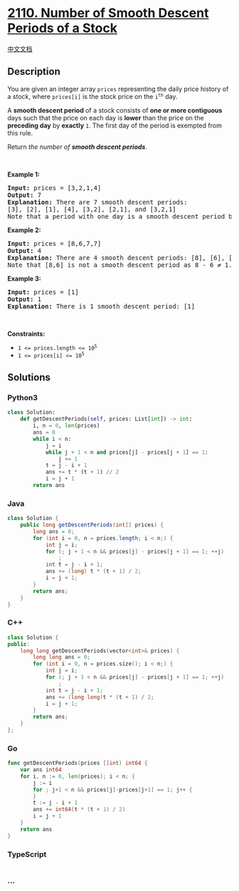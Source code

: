 # [2110. Number of Smooth Descent Periods of a Stock](https://leetcode.com/problems/number-of-smooth-descent-periods-of-a-stock)

[中文文档](/solution/2100-2199/2110.Number%20of%20Smooth%20Descent%20Periods%20of%20a%20Stock/README.md)

## Description

<p>You are given an integer array <code>prices</code> representing the daily price history of a stock, where <code>prices[i]</code> is the stock price on the <code>i<sup>th</sup></code> day.</p>

<p>A <strong>smooth descent period</strong> of a stock consists of <strong>one or more contiguous</strong> days such that the price on each day is <strong>lower</strong> than the price on the <strong>preceding day</strong> by <strong>exactly</strong> <code>1</code>. The first day of the period is exempted from this rule.</p>

<p>Return <em>the number of <strong>smooth descent periods</strong></em>.</p>

<p>&nbsp;</p>
<p><strong class="example">Example 1:</strong></p>

<pre>
<strong>Input:</strong> prices = [3,2,1,4]
<strong>Output:</strong> 7
<strong>Explanation:</strong> There are 7 smooth descent periods:
[3], [2], [1], [4], [3,2], [2,1], and [3,2,1]
Note that a period with one day is a smooth descent period by the definition.
</pre>

<p><strong class="example">Example 2:</strong></p>

<pre>
<strong>Input:</strong> prices = [8,6,7,7]
<strong>Output:</strong> 4
<strong>Explanation:</strong> There are 4 smooth descent periods: [8], [6], [7], and [7]
Note that [8,6] is not a smooth descent period as 8 - 6 &ne; 1.
</pre>

<p><strong class="example">Example 3:</strong></p>

<pre>
<strong>Input:</strong> prices = [1]
<strong>Output:</strong> 1
<strong>Explanation:</strong> There is 1 smooth descent period: [1]
</pre>

<p>&nbsp;</p>
<p><strong>Constraints:</strong></p>

<ul>
	<li><code>1 &lt;= prices.length &lt;= 10<sup>5</sup></code></li>
	<li><code>1 &lt;= prices[i] &lt;= 10<sup>5</sup></code></li>
</ul>

## Solutions

<!-- tabs:start -->

### **Python3**

```python
class Solution:
    def getDescentPeriods(self, prices: List[int]) -> int:
        i, n = 0, len(prices)
        ans = 0
        while i < n:
            j = i
            while j + 1 < n and prices[j] - prices[j + 1] == 1:
                j += 1
            t = j - i + 1
            ans += t * (t + 1) // 2
            i = j + 1
        return ans
```

### **Java**

```java
class Solution {
    public long getDescentPeriods(int[] prices) {
        long ans = 0;
        for (int i = 0, n = prices.length; i < n;) {
            int j = i;
            for (; j + 1 < n && prices[j] - prices[j + 1] == 1; ++j)
                ;
            int t = j - i + 1;
            ans += (long) t * (t + 1) / 2;
            i = j + 1;
        }
        return ans;
    }
}
```

### **C++**

```cpp
class Solution {
public:
    long long getDescentPeriods(vector<int>& prices) {
        long long ans = 0;
        for (int i = 0, n = prices.size(); i < n;) {
            int j = i;
            for (; j + 1 < n && prices[j] - prices[j + 1] == 1; ++j)
                ;
            int t = j - i + 1;
            ans += (long long)t * (t + 1) / 2;
            i = j + 1;
        }
        return ans;
    }
};
```

### **Go**

```go
func getDescentPeriods(prices []int) int64 {
	var ans int64
	for i, n := 0, len(prices); i < n; {
		j := i
		for ; j+1 < n && prices[j]-prices[j+1] == 1; j++ {
		}
		t := j - i + 1
		ans += int64(t * (t + 1) / 2)
		i = j + 1
	}
	return ans
}
```

### **TypeScript**

```ts

```

### **...**

```

```

<!-- tabs:end -->
